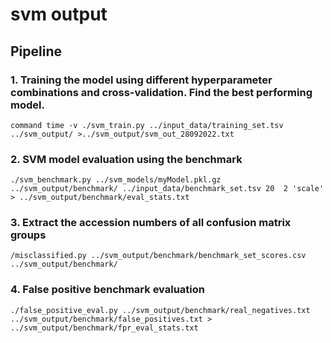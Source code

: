 # svm output

## Pipeline

### 1. Training the model using different hyperparameter combinations and cross-validation. Find the best performing model. 
```
command time -v ./svm_train.py ../input_data/training_set.tsv ../svm_output/ >../svm_output/svm_out_28092022.txt

```

### 2. SVM model evaluation using the benchmark

```
./svm_benchmark.py ../svm_models/myModel.pkl.gz ../svm_output/benchmark/ ../input_data/benchmark_set.tsv 20  2 'scale' > ../svm_output/benchmark/eval_stats.txt

```

### 3. Extract the accession numbers of all confusion matrix groups
```
/misclassified.py ../svm_output/benchmark/benchmark_set_scores.csv ../svm_output/benchmark/

```

### 4. False positive benchmark evaluation
```
./false_positive_eval.py ../svm_output/benchmark/real_negatives.txt ../svm_output/benchmark/false_positives.txt > ../svm_output/benchmark/fpr_eval_stats.txt
```

